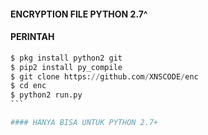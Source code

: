 #### ENCRYPTION FILE PYTHON 2.7^
#### PERINTAH 
````python
$ pkg install python2 git
$ pip2 install py_compile
$ git clone https://github.com/XNSCODE/enc
$ cd enc
$ python2 run.py
```

#### HANYA BISA UNTUK PYTHON 2.7+
